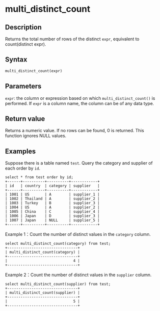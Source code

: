# multi_distinct_count

## Description

Returns the total number of rows of the distinct `expr`, equivalent to count(distinct expr).

## Syntax

```Haskell
multi_distinct_count(expr)
```

## Parameters

`expr`: the column or expression based on which `multi_distinct_count()` is performed. If `expr` is a column name, the column can be of any data type.

## Return value

Returns a numeric value. If no rows can be found, 0 is returned. This function ignores NULL values.

## Examples

Suppose there is a table named `test`. Query the category and supplier of each order by `id`.

~~~Plain
select * from test order by id;
+------+----------+----------+------------+
| id   | country  | category | supplier   |
+------+----------+----------+------------+
| 1001 | US       | A        | supplier_1 |
| 1002 | Thailand | A        | supplier_2 |
| 1003 | Turkey   | B        | supplier_3 |
| 1004 | US       | A        | supplier_2 |
| 1005 | China    | C        | supplier_4 |
| 1006 | Japan    | D        | supplier_3 |
| 1007 | Japan    | NULL     | supplier_5 |
+------+----------+----------+------------+
~~~

Example 1：Count the number of distinct values in the `category` column.

~~~Plain
select multi_distinct_count(category) from test;
+--------------------------------+
| multi_distinct_count(category) |
+--------------------------------+
|                              4 |
+--------------------------------+
~~~

Example 2：Count the number of distinct values in the `supplier` column.

~~~Plain
select multi_distinct_count(supplier) from test;
+--------------------------------+
| multi_distinct_count(supplier) |
+--------------------------------+
|                              5 |
+--------------------------------+
~~~
